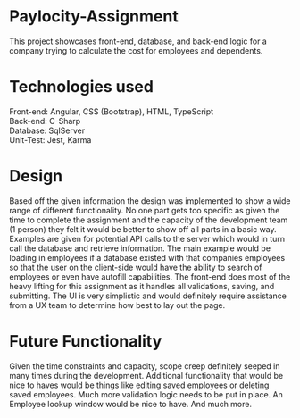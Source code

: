 # Paylocity-Assignment

This project showcases front-end, database, and back-end logic for a company trying to calculate the cost for employees and dependents.

# Technologies used

Front-end: Angular, CSS (Bootstrap), HTML, TypeScript<br/>
Back-end: C-Sharp<br/>
Database: SqlServer<br/>
Unit-Test: Jest, Karma<br/>

# Design

Based off the given information the design was implemented to show a wide range of different functionality.  No one part gets too specific as given the time to complete the assignment and the capacity of the development team (1 person) they felt it would be better to show off all parts in a basic way.
Examples are given for potential API calls to the server which would in turn call the database and retrieve information.  The main example would be loading in employees if a database existed with that companies employees so that the user on the client-side would have the ability to search of employees or even have autofill capabilities.
The front-end does most of the heavy lifting for this assignment as it handles all validations, saving, and submitting.  The UI is very simplistic and would definitely require assistance from a UX team to determine how best to lay out the page.

# Future Functionality

Given the time constraints and capacity, scope creep definitely seeped in many times during the development.  Additional functionality that would be nice to haves would be things like editing saved employees or deleting saved employees.  Much more validation logic needs to be put in place.  An Employee lookup window would be nice to have.  And much more.
